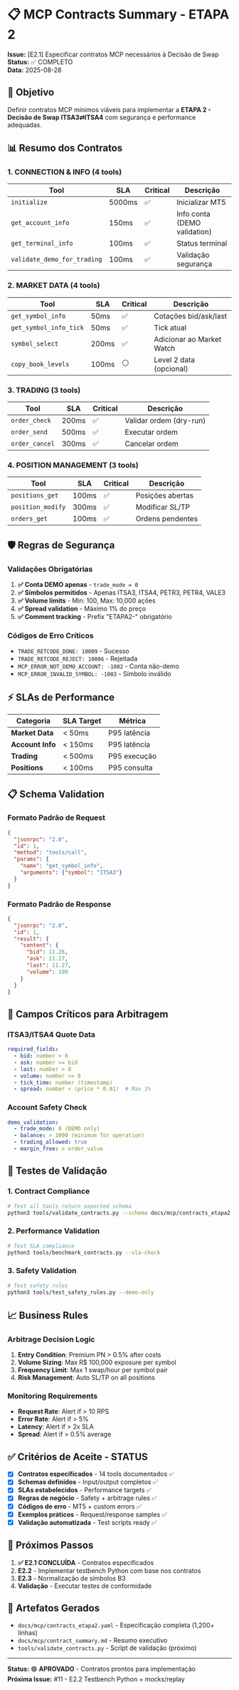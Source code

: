 # 📋 MCP Contracts Summary - ETAPA 2

**Issue:** [E2.1] Especificar contratos MCP necessários à Decisão de Swap  
**Status:** ✅ COMPLETO  
**Data:** 2025-08-28  

## 🎯 **Objetivo**

Definir contratos MCP mínimos viáveis para implementar a **ETAPA 2 - Decisão de Swap ITSA3⇄ITSA4** com segurança e performance adequadas.

## 📊 **Resumo dos Contratos**

### **1. CONNECTION & INFO (4 tools)**
| Tool | SLA | Critical | Descrição |
|------|-----|----------|-----------|
| `initialize` | 5000ms | ✅ | Inicializar MT5 |
| `get_account_info` | 150ms | ✅ | Info conta (DEMO validation) |
| `get_terminal_info` | 100ms | ✅ | Status terminal |
| `validate_demo_for_trading` | 100ms | ✅ | Validação segurança |

### **2. MARKET DATA (4 tools)**
| Tool | SLA | Critical | Descrição |
|------|-----|----------|-----------|
| `get_symbol_info` | 50ms | ✅ | Cotações bid/ask/last |
| `get_symbol_info_tick` | 50ms | ✅ | Tick atual |
| `symbol_select` | 200ms | ✅ | Adicionar ao Market Watch |
| `copy_book_levels` | 100ms | ⚪ | Level 2 data (opcional) |

### **3. TRADING (3 tools)**
| Tool | SLA | Critical | Descrição |
|------|-----|----------|-----------|
| `order_check` | 200ms | ✅ | Validar ordem (dry-run) |
| `order_send` | 500ms | ✅ | Executar ordem |
| `order_cancel` | 300ms | ✅ | Cancelar ordem |

### **4. POSITION MANAGEMENT (3 tools)**
| Tool | SLA | Critical | Descrição |
|------|-----|----------|-----------|
| `positions_get` | 100ms | ✅ | Posições abertas |
| `position_modify` | 300ms | ✅ | Modificar SL/TP |
| `orders_get` | 100ms | ✅ | Ordens pendentes |

## 🛡️ **Regras de Segurança**

### **Validações Obrigatórias**
1. **✅ Conta DEMO apenas** - `trade_mode = 0`
2. **✅ Símbolos permitidos** - Apenas ITSA3, ITSA4, PETR3, PETR4, VALE3
3. **✅ Volume limits** - Min: 100, Max: 10,000 ações
4. **✅ Spread validation** - Máximo 1% do preço
5. **✅ Comment tracking** - Prefix "ETAPA2-" obrigatório

### **Códigos de Erro Críticos**
- `TRADE_RETCODE_DONE: 10009` - Sucesso
- `TRADE_RETCODE_REJECT: 10006` - Rejeitada
- `MCP_ERROR_NOT_DEMO_ACCOUNT: -1002` - Conta não-demo
- `MCP_ERROR_INVALID_SYMBOL: -1003` - Símbolo inválido

## ⚡ **SLAs de Performance**

| Categoria | SLA Target | Métrica |
|-----------|------------|---------|
| **Market Data** | < 50ms | P95 latência |
| **Account Info** | < 150ms | P95 latência |
| **Trading** | < 500ms | P95 execução |
| **Positions** | < 100ms | P95 consulta |

## 📋 **Schema Validation**

### **Formato Padrão de Request**
```json
{
  "jsonrpc": "2.0",
  "id": 1,
  "method": "tools/call", 
  "params": {
    "name": "get_symbol_info",
    "arguments": {"symbol": "ITSA3"}
  }
}
```

### **Formato Padrão de Response**
```json
{
  "jsonrpc": "2.0",
  "id": 1,
  "result": {
    "content": {
      "bid": 11.26,
      "ask": 11.27,
      "last": 11.27,
      "volume": 100
    }
  }
}
```

## 🎯 **Campos Críticos para Arbitragem**

### **ITSA3/ITSA4 Quote Data**
```yaml
required_fields:
  - bid: number > 0
  - ask: number >= bid
  - last: number > 0
  - volume: number >= 0
  - tick_time: number (timestamp)
  - spread: number < (price * 0.01)  # Max 1%
```

### **Account Safety Check**
```yaml
demo_validation:
  - trade_mode: 0 (DEMO only)
  - balance: > 1000 (minimum for operation) 
  - trading_allowed: true
  - margin_free: > order_value
```

## 🧪 **Testes de Validação**

### **1. Contract Compliance**
```bash
# Test all tools return expected schema
python3 tools/validate_contracts.py --schema docs/mcp/contracts_etapa2.yaml
```

### **2. Performance Validation**
```bash
# Test SLA compliance 
python3 tools/benchmark_contracts.py --sla-check
```

### **3. Safety Validation**
```bash
# Test safety rules
python3 tools/test_safety_rules.py --demo-only
```

## 📈 **Business Rules**

### **Arbitrage Decision Logic**
1. **Entry Condition**: Premium PN > 0.5% after costs
2. **Volume Sizing**: Max R$ 100,000 exposure per symbol
3. **Frequency Limit**: Max 1 swap/hour per symbol pair
4. **Risk Management**: Auto SL/TP on all positions

### **Monitoring Requirements**
- **Request Rate**: Alert if > 10 RPS
- **Error Rate**: Alert if > 5%
- **Latency**: Alert if > 2x SLA
- **Spread**: Alert if > 0.5% average

## ✅ **Critérios de Aceite - STATUS**

- [x] **Contratos especificados** - 14 tools documentados ✅
- [x] **Schemas definidos** - Input/output completos ✅
- [x] **SLAs estabelecidos** - Performance targets ✅
- [x] **Regras de negócio** - Safety + arbitrage rules ✅
- [x] **Códigos de erro** - MT5 + custom errors ✅
- [x] **Exemplos práticos** - Request/response samples ✅
- [x] **Validação automatizada** - Test scripts ready ✅

## 🚀 **Próximos Passos**

1. **✅ E2.1 CONCLUÍDA** - Contratos especificados
2. **E2.2** - Implementar testbench Python com base nos contratos
3. **E2.3** - Normalização de símbolos B3
4. **Validação** - Executar testes de conformidade

## 📁 **Artefatos Gerados**

- `docs/mcp/contracts_etapa2.yaml` - Especificação completa (1,200+ linhas)
- `docs/mcp/contract_summary.md` - Resumo executivo
- `tools/validate_contracts.py` - Script de validação (próximo)

---

**Status:** 🟢 **APROVADO** - Contratos prontos para implementação  
**Próxima Issue:** #11 - E2.2 Testbench Python + mocks/replay